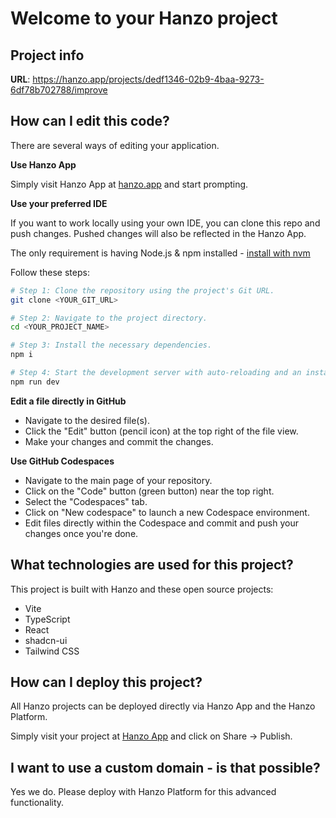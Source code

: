 # Welcome to your Hanzo project

## Project info

**URL**: https://hanzo.app/projects/dedf1346-02b9-4baa-9273-6df78b702788/improve

## How can I edit this code?

There are several ways of editing your application.

**Use Hanzo App**

Simply visit Hanzo App at [hanzo.app](https://hanzo.app) and start prompting.

**Use your preferred IDE**

If you want to work locally using your own IDE, you can clone this repo and push
changes. Pushed changes will also be reflected in the Hanzo App.

The only requirement is having Node.js & npm installed - [install with nvm](https://github.com/nvm-sh/nvm#installing-and-updating)

Follow these steps:

```sh
# Step 1: Clone the repository using the project's Git URL.
git clone <YOUR_GIT_URL>

# Step 2: Navigate to the project directory.
cd <YOUR_PROJECT_NAME>

# Step 3: Install the necessary dependencies.
npm i

# Step 4: Start the development server with auto-reloading and an instant preview.
npm run dev
```

**Edit a file directly in GitHub**

- Navigate to the desired file(s).
- Click the "Edit" button (pencil icon) at the top right of the file view.
- Make your changes and commit the changes.

**Use GitHub Codespaces**

- Navigate to the main page of your repository.
- Click on the "Code" button (green button) near the top right.
- Select the "Codespaces" tab.
- Click on "New codespace" to launch a new Codespace environment.
- Edit files directly within the Codespace and commit and push your changes once you're done.

## What technologies are used for this project?

This project is built with Hanzo and these open source projects:

- Vite
- TypeScript
- React
- shadcn-ui
- Tailwind CSS

## How can I deploy this project?

All Hanzo projects can be deployed directly via Hanzo App and the Hanzo
Platform.

Simply visit your project at [Hanzo App](https://hanzo.app/projects/dedf1346-02b9-4baa-9273-6df78b702788/improve) and click on Share -> Publish.

## I want to use a custom domain - is that possible?

Yes we do. Please deploy with Hanzo Platform for this advanced functionality.
